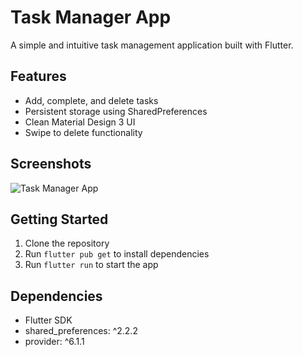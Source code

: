 # Task Manager App

A simple and intuitive task management application built with Flutter.

## Features
- Add, complete, and delete tasks
- Persistent storage using SharedPreferences
- Clean Material Design 3 UI
- Swipe to delete functionality

## Screenshots
![Task Manager App](screenshots/app_screenshot.png)

## Getting Started
1. Clone the repository
2. Run `flutter pub get` to install dependencies
3. Run `flutter run` to start the app

## Dependencies
- Flutter SDK
- shared_preferences: ^2.2.2
- provider: ^6.1.1